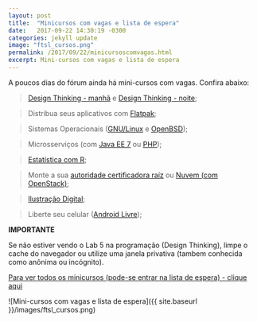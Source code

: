 ```yaml
---
layout: post
title:  "Minicursos com vagas e lista de espera"
date:   2017-09-22 14:30:19 -0300
categories: jekyll update
image: "ftsl_cursos.png"
permalink: /2017/09/22/minicursoscomvagas.html
excerpt: Mini-cursos com vagas e lista de espera
---
```


A poucos dias do fórum ainda há mini-cursos com vagas. Confira abaixo:

> [Design Thinking - manhã](https://ftsl.websiteseguro.com/ftsl9/grade/detail.html?t=1506102152638&id=&type=2&pid=304&day=3) e [Design Thinking - noite](https://ftsl.websiteseguro.com/ftsl9/grade/detail.html?t=1506106720989&id=&type=2&pid=305&day=3);

> Distribua seus aplicativos com [Flatpak](https://ftsl.websiteseguro.com/ftsl9/grade/detail.html?t=1506102009094&id=&type=2&pid=299&day=3);

> Sistemas Operacionais ([GNU/Linux](https://ftsl.websiteseguro.com/ftsl9/grade/detail.html?t=9999&type=2&pid=317&day=3) e [OpenBSD](https://ftsl.websiteseguro.com/ftsl9/grade/detail.html?t=1506102043304&id=&type=2&pid=193&day=2));

> Microsserviços (com [Java EE 7](https://ftsl.websiteseguro.com/ftsl9/grade/detail.html?t=1506102065319&id=&type=2&pid=272&day=1) ou [PHP](https://ftsl.websiteseguro.com/ftsl9/grade/detail.html?t=1506102152637&id=&type=2&pid=175&day=3));

> [Estatística com R](https://ftsl.websiteseguro.com/ftsl9/grade/detail.html?t=1506102196503&id=&type=2&pid=178&day=2);

> Monte a sua [autoridade certificadora raíz](https://ftsl.websiteseguro.com/ftsl9/grade/detail.html?t=1506102065323&id=&type=2&pid=233&day=1) ou [Nuvem (com OpenStack)](https://ftsl.websiteseguro.com/ftsl9/grade/detail.html?t=9&type=2&pid=228&day=2);

> [Ilustração Digital](https://ftsl.websiteseguro.com/ftsl9/grade/detail.html?t=1506102065323&id=&type=2&pid=286&day=1);

> Liberte seu celular ([Android Livre](https://ftsl.websiteseguro.com/ftsl9/grade/detail.html?t=1506102196504&id=&type=2&pid=277&day=2));

**IMPORTANTE**

Se não estiver vendo o Lab 5 na programação (Design Thinking), limpe o cache do navegador ou utilize uma janela privativa (tambem conhecida como anônima ou incógnito).

[Para ver todos os minicursos (pode-se entrar na lista de espera) - clique aqui](https://ftsl.websiteseguro.com/ftsl9/grade/)

![Mini-cursos com vagas e lista de espera]({{ site.baseurl }}/images/ftsl_cursos.png)



